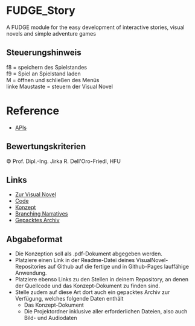 # FUDGE_Story
A FUDGE module for the easy development of interactive stories, visual novels and simple adventure games

## Steuerungshinweis
f8 = speichern des Spielstandes <br/>
f9 = Spiel an Spielstand laden <br/>
M = öffnen und schließen des Menüs <br/>
linke Maustaste = steuern der Visual Novel <br/>
# Reference
- [APIs](https://jirkadelloro.github.io/FUDGE_Story/Documentation/Reference/#fudge-story-reference)

## Bewertungskriterien
© Prof. Dipl.-Ing. Jirka R. Dell'Oro-Friedl, HFU

## Links
- [Zur Visual Novel](https://athaeck.github.io/VisualNovel/AUREA_NOVEL/)
- [Code](./AUREA_NOVEL/Source/)
- [Konzept](./AureaNovel.pdf)
- [Branching Narratives](./Branching-Narratives.jpg)
- [Gepacktes Archiv](./Archiv/AUREA_NOVEL.zip)
##  Abgabeformat

* Die Konzeption soll als .pdf-Dokument abgegeben werden.
* Platziere einen Link in der Readme-Datei deines VisualNovel-Repositories auf Github auf die fertige und in Github-Pages lauffähige Anwendung.
* Platziere ebenso Links zu den Stellen in deinem Repository, an denen der Quellcode und das Konzept-Dokument zu finden sind.
* Stelle zudem auf diese Art dort auch ein gepacktes Archiv zur Verfügung, welches folgende Daten enthält
  * Das Konzept-Dokument 
  * Die Projektordner inklusive aller erforderlichen Dateien, also auch Bild- und Audiodaten
